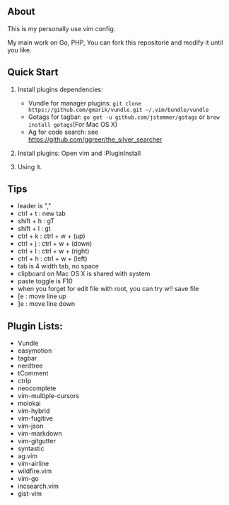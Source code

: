 ## About

This is my personally use vim config.

My main work on Go, PHP, You can fork this repositorie and modify it until you like.

## Quick Start

1. Install plugins dependencies:
    * Vundle for manager plugins: `git clone https://github.com/gmarik/vundle.git ~/.vim/bundle/vundle`
    * Gotags for tagbar: `go get -u github.com/jstemmer/gotags` or `brew install gotags`(For Mac OS X)
    * Ag for code search: see https://github.com/ggreer/the_silver_searcher

2. Install plugins: Open vim and :PluginInstall

3. Using it.

## Tips

* leader is ","
* ctrl + t : new tab
* shift + h : gT
* shift + l : gt
* ctrl + k : ctrl + w + (up)
* ctrl + j : ctrl + w + (down)
* ctrl + l : ctrl + w + (right)
* ctrl + h : ctrl + w + (left)
* tab is 4 width tab, no space
* clipboard on Mac OS X is shared with system
* paste toggle is F10
* when you forget for edit file with root, you can try w!! save file
* [e : move line up
* ]e : move line down


Plugin Lists:
-------------

* Vundle
* easymotion
* tagbar
* nerdtree
* tComment
* ctrlp
* neocomplete
* vim-multiple-cursors
* molokai
* vim-hybrid
* vim-fugitive
* vim-json
* vim-markdown
* vim-gitgutter
* syntastic
* ag.vim
* vim-airline
* wildfire.vim
* vim-go
* incsearch.vim
* gist-vim

